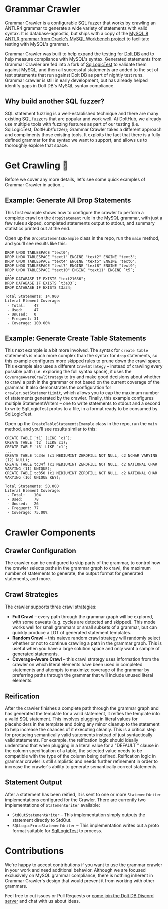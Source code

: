 # Grammar Crawler

Grammar Crawler is a configurable SQL fuzzer that works by crawling an ANTLR4 grammar to generate a wide variety of
statements with valid syntax. It is database-agnostic, but ships with a copy of
the [MySQL 8 ANTLR grammar from Oracle's MySQL Workbench project](https://github.com/mysql/mysql-workbench/blob/8.0/library/parsers/grammars/MySQLParser.g4)
to facilitate testing with MySQL's grammar.

Grammar Crawler was built to help expand the testing for [Dolt DB](https://doltdb.com/) and to help measure compliance
with MySQL's syntax. Generated statements from Grammar Crawler are fed into a fork
of [SqlLogicTest](https://github.com/dolthub/sqllogictest) to validate them against MySQL, and then all successful
statements are added to the set of test statements that run against Dolt DB as part of nightly test runs. Grammar
crawler is still in early development, but has already helped identify gaps in Dolt DB's MySQL syntax compliance.

## Why build another SQL fuzzer?

SQL statement fuzzing is a well-established technique and there are many existing SQL fuzzers that are popular and work
well. At DoltHub, we already use multiple tools with fuzzing features as part of our testing (i.e. SqlLogicTest,
DoltHub/fuzzer); Grammar Crawler takes a different approach and compliments those existing tools.
It exploits the fact that there is a fully defined grammar for the syntax we want to support, and
allows us to thoroughly explore that space.

# Get Crawling 🐛

Before we cover any more details, let's see some quick examples of Grammar Crawler in action...

## Example: Generate All Drop Statements

This first example shows how to configure the crawler to perform a complete crawl on the `dropStatement` rule in the
MySQL grammar, with just a few rules skipped, completed statements output to stdout, and summary statistics printed
out at the end.

Open up the `DropStatementsExample` class in the repo, run the `main` method, and you'll see results like this:

```text
DROP UNDO TABLESPACE "text0";
DROP UNDO TABLESPACE "text1" ENGINE "text2" ENGINE "text3";
DROP UNDO TABLESPACE "text4" ENGINE "text5" ENGINE 'text6';
DROP UNDO TABLESPACE "text7" ENGINE "text8" ENGINE "text9";
DROP UNDO TABLESPACE "text10" ENGINE "text11" ENGINE `t5`;
...
DROP DATABASE IF EXISTS "text21636";
DROP DATABASE IF EXISTS `t3a33`;
DROP DATABASE IF EXISTS t3a34;

Total Statements: 14,900
Literal Element Coverage: 
 - Total:    47
 - Used:     47
 - Unused:   0
 - Frequent: 31
 - Coverage: 100.00%
```

## Example: Generate Create Table Statements

This next example is a bit more involved. The syntax for `create table` statements is much more complex than the syntax
for `drop` statements, so this example configures more skipped rules to prune down the crawl space. This example also
uses a different `CrawlStrategy` – instead of crawling every possible path (i.e. exploring the full syntax space), it
uses the `CoverageAwareCrawlStrategy` to try and make good decisions about whether to crawl a path in the grammar or not
based on the current coverage of the grammar. It also demonstrates the configuration for `crawler.setStatementLimit`,
which allows you to cap the maximum number of statements generated by the crawler. Finally, this example configures
multiple StatementWriters – one to write statements to stdout and a second to write SqlLogicTest protos to a file,
in a format ready to be consumed by SqlLogicTest.

Open up the `CreateTableStatementsExample` class in the repo, run the `main` method, and you'll see results similar to
this:

```text
CREATE TABLE `t1` (LIKE `c1`);
CREATE TABLE `t2` (LIKE c1);
CREATE TABLE `t3` LIKE `c1`;
...
CREATE TABLE tc34e (c1 MEDIUMINT ZEROFILL NOT NULL, c2 NCHAR VARYING (12) NULL);
CREATE TABLE tc34f (c1 MEDIUMINT ZEROFILL NOT NULL, c2 NATIONAL CHAR VARYING (11) UNIQUE);
CREATE TABLE tc350 (c1 MEDIUMINT ZEROFILL NOT NULL, c2 NATIONAL CHAR VARYING (16) UNIQUE KEY);

Total Statements: 50,000
Literal Element Coverage: 
 - Total:    104
 - Used:     78
 - Unused:   26
 - Frequent: 77
 - Coverage: 75.00%
```

# Crawler Components

## Crawler Configuration

The crawler can be configured to skip parts of the grammar, to control how the crawler selects paths in the grammar
graph to crawl, the maximum number of statements to generate, the output format for generated statements, and more.

## Crawl Strategies

The crawler supports three crawl strategies:

* **Full Crawl** – every path through the grammar graph will be explored, with some caveats (e.g. cycles are detected
  and skipped). This mode works well for small grammars or small subsets of a grammar, but can quickly produce a LOT of
  generated statement templates.
* **Random Crawl** – this naieve random crawl strategy will randomly select whether or not to continue crawling a path
  in the grammar graph. This is useful when you have a large solution space and only want a sample of generated
  statements.
* **Coverage-Aware Crawl** – this crawl strategy uses information from the crawler on which literal elements have been
  used in completed statements and attempts to maximize coverage of the grammar by preferring paths through the grammar
  that will include unused literal elements.

## Reification

After the crawler finishes a complete path through the grammar graph and has generated the template for a valid
statement, it reifies the template into a valid SQL statement. This involves plugging in literal values for placeholders
in the template and doing any minor cleanup to the statement to help increase the chances of it executing cleanly. This
is a critical step for producing semantically valid statements instead of just syntactically valid statements. For
example, the reification logic should ideally understand that when plugging in a literal value for a "DEFAULT <VALUE>"
clause in the column specification of a table, the selected value needs to be compatible with the type of the column
being defined. Reification logic in grammar crawler is still simplistic and needs further refinement in order to
increase the crawler's ability to generate semantically correct statements.

## Statement Output

After a statement has been reified, it is sent to one or more `StatementWriter` implementations configured for the
Crawler. There are currently two implementations of `StatementWriter` available:

* `StdOutStatementWriter` – This implementation simply outputs the statement directly to StdOut.
* `SQLLogicProtoStatementWriter` – This implementation writes out a proto format suitable
  for [SqlLogicTest](https://www.sqlite.org/sqllogictest/doc/trunk/about.wiki) to process.

# Contributions

We're happy to accept contributions if you want to use the grammar crawler in your work and need additional behavior.
Although we are focused exclusively on MySQL grammar compliance, there is nothing inherent in Grammar Crawler's design
that would prevent it from working with other grammars.

Feel free to cut issues or Pull Requests or [come join the Dolt DB Discord server](https://discord.com/invite/RFwfYpu)
and chat with us about ideas.

